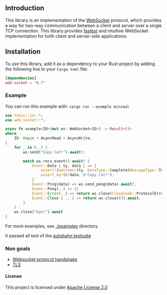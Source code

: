## Introduction

This library is an implementation of the [WebSocket](https://en.wikipedia.org/wiki/WebSocket) protocol, which provides a way for two-way communication between a client and server over a single TCP connection. This library provides [fastest](https://github.com/nurmohammed840/web-socket-benchmark) and intuitive WebSocket implementation for both client and server-side applications.

## Installation

To use this library, add it as a dependency to your Rust project by adding the following line to your `Cargo.toml` file:

```toml
[dependencies]
web-socket = "0.7"
```

### Example

You can run this example with: `cargo run --example minimal`

```rust no_run
use tokio::io::*;
use web_socket::*;

async fn example<IO>(mut ws: WebSocket<IO>) -> Result<()>
where
    IO: Unpin + AsyncRead + AsyncWrite,
{
    for _ in 0..3 {
        ws.send("Copy Cat!").await?;

        match ws.recv_event().await? {
            Event::Data { ty, data } => {
                assert!(matches!(ty, DataType::Complete(MessageType::Text)));
                assert_eq!(&*data, b"Copy Cat!");
            }
            Event::Ping(data) => ws.send_pong(data).await?,
            Event::Pong(..) => {}
            Event::Error(..) => return ws.close(CloseCode::ProtocolError).await,
            Event::Close { .. } => return ws.close(()).await,
        }
    }
    ws.close("bye!").await
}
```

For more examples, see [./examples](https://github.com/nurmohammed840/websocket.rs/tree/master/examples) directory.

It passed all test of the [autobahn testsuite](https://github.com/crossbario/autobahn-testsuite)

### Non goals

- [Websocket protocol handshake](https://en.wikipedia.org/wiki/WebSocket#Protocol_handshake)
- [TLS](https://en.wikipedia.org/wiki/Transport_Layer_Security)


#### License

This project is licensed under [Apache License 2.0](https://github.com/nurmohammed840/websocket.rs/blob/master/LICENSE)
